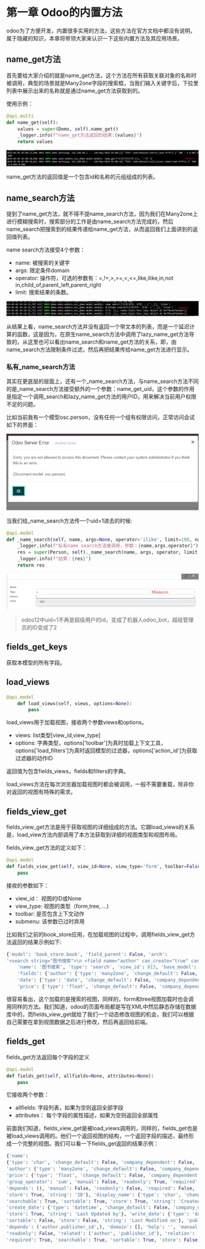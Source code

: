 # 第一章 Odoo的内置方法

odoo为了方便开发，内置很多实用的方法，这些方法在官方文档中都没有说明，属于隐藏的知识，本章将带领大家来认识一下这些内置方法及其应用场景。

## name_get方法

首先要给大家介绍的就是name_get方法，这个方法在所有获取关联对象的名称时被调用，典型的场景就是Many2one字段的搜索框，当我们输入关键字后，下拉里列表中展示出来的名称就是通过name_get方法获取到的。

使用示例：
```python
@api.multi
def name_get(self):
    values = super(Demo, self).name_get()
    _logger.info(f"name_get方法返回的结果:{values}")
    return values
```

![](nameget.png)

name_get方法的返回值是一个包含id和名称的元组组成的列表。

## name_search方法

提到了name_get方法，就不得不提name_search方法，因为我们在Many2one上进行模糊搜索时，搜索部分的工作是由name_search方法完成的，然后name_search把搜索到的结果传递给name_get方法，从而返回我们上面讲到的返回值列表。

name search方法接受4个参数：

* name: 被搜索的关键字
* args: 限定条件domain
* operator: 操作符，可选的参数有：=,!=,>,>=,<,<=,like,ilike,in,not in,child_of,parent_left,parent_right
* limit: 搜索结果的条数。

![](namesearch.png)

从结果上看，name_search方法并没有返回一个带文本的列表，而是一个延迟计算的函数，这是因为，在原生name_search方法中调用了lazy_name_get方法导致的，从这里也可以看出name_search和name_get方法的关系，即，由name_search方法限制条件过滤，然后再把结果传给name_get方法进行显示。

### 私有_name_search方法

其实在更底层的层面上，还有一个_name_search方法，与name_search方法不同的是_name_search方法接受额外的一个参数：name_get_uid，这个参数的作用是指定一个调用_search和lazy_name_get方法的用户ID，用来解决当前用户权限不足的问题。

比如当前我有一个模型osc.person，没有任何一个组有权限访问，正常访问会试如下的界面：

![](error.png)

当我们给_name_search方法传一个uid=1进去的时候:

```python
@api.model
def _name_search(self, name, args=None, operator='ilike', limit=100, name_get_uid=None):
    _logger.info(f"私有name search方法被调用，参数：{name,args,operator}")
    res = super(Person, self)._name_search(name, args, operator, limit, 1)
    _logger.info(f"结果：{res}")
    return res
```

![](search.png)

> odoo12中uid=1不再是超级用户的id，变成了机器人odoo_bot，超级管理员的ID变成了2

## fields_get_keys

获取本模型的所有字段。

## load_views

```python
@api.model
    def load_views(self, views, options=None):
        pass
```

load_views用于加载视图，接收两个参数views和options。

* views: list类型[view_id,view_type]
* options: 字典类型，options['toolbar']为真时加载上下文工具，options['load_filters']为真时返回模型的过滤器，options['action_id']为获取过滤器的动作ID

返回值为包含fields_views，fields和filters的字典。

load_views方法在每次浏览器加载视图时都会被调用，一般不需要重载，除非你对返回的视图有特殊的需求。


## fields_view_get

fields_view_get方法是用于获取视图的详细组成的方法。它跟load_views的关系是，load_view方法内部调用了本方法获取到详细的视图类型和视图布局。

fields_view_get方法的定义如下：

```python
@api.model
def fields_view_get(self, view_id=None, view_type='form', toolbar=False, submenu=False):
    pass
```

接收的参数如下：

* view_id： 视图的ID或None
* view_type: 视图的类型（form,tree, ...)
* toolbar: 是否包含上下文动作
* submenu: 该参数已过时弃用

比如我们之前的book_store应用，在加载视图的过程中，调用fields_view_get方法返回的结果示例如下:

```python
{'model': 'book_store.book', 'field_parent': False, 'arch': 
'<search string="图书搜索">\n <field name="author" can_create="true" can_write="true" modifiers="{&quot;required&quot;: true}"/>\n          <field name="date" modifiers="{}"/>\n          <field name="price" modifiers="{}"/>\n          <separator/>\n          <filter name="liu_book" string="大刘小说" domain="[(\'author\',\'=\',\'刘慈欣\')]"/>\n          <separator/>\n          <group expand="0" string="Group By">\n            <filter name="author" string="按作者分组" domain="[]" context="{\'group_by\':\'author\'}"/>\n          </group>\n        </search>', 
    'name': '图书搜索', 'type': 'search', 'view_id': 813, 'base_model': 'book_store.book', 
    'fields': {'author': {'type': 'many2one', 'change_default': False, 'company_dependent': False, 'context': {}, 'depends': (), 'domain': [], 'help': '作者', 'manual': False, 'readonly': False, 'relation': 'book_store.author', 'required': True, 'searchable': True, 'sortable': True, 'store': True, 'string': '作者', 'views': {}}, 
    'date': {'type': 'date', 'change_default': False, 'company_dependent': False, 'depends': (), 'help': '日期', 'manual': False, 'readonly': False, 'required': False, 'searchable': True, 'sortable': True, 'store': True, 'string': '出版日期', 'views': {}}, 
    'price': {'type': 'float', 'change_default': False, 'company_dependent': False, 'depends': (), 'group_operator': 'sum', 'help': '定价', 'manual': False, 'readonly': False, 'required': False, 'searchable': True, 'sortable': True, 'store': True, 'string': '定价', 'views': {}}}}
```

很容易看出，这个加载的是搜索的视图，同样的，form和tree视图加载时也会调用同样的方法。我们知道，odoo的页面布局都是写在XML中然后静态存储在数据库中的，而fields_view_get就给了我们一个动态修改视图的机会，我们可以根据自己需要在拿到视图数据之后进行修改，然后再返回给前端。

## fields_get

fields_get方法返回每个字段的定义

```python
@api.model
def fields_get(self, allfields=None, attributes=None):
    pass
```

它接收两个参数：

* allfields: 字段列表，如果为空则返回全部字段
* attributes： 每个字段的属性描述，如果为空则返回全部属性

前面我们知道，fields_view_get是被load_views调用的，同样的，fields_get也是被load_views调用的。他们一个返回视图的结构，一个返回字段的描述，最终形成一个完整的视图。我们可以看一下fields_get返回的结果示例：

```python
{'name': 
{'type': 'char', 'change_default': False, 'company_dependent': False, 'depends': (), 'help': '书名', 'manual': False, 'readonly': False, 'required': False, 'searchable': True, 'sortable': True, 'store': True, 'string': '名称', 'translate': False, 'trim': True}, 
'author': {'type': 'many2one', 'change_default': False, 'company_dependent': False, 'context': {}, 'depends': (), 'domain': [], 'help': '作者', 'manual': False, 'readonly': False, 'relation': 'book_store.author', 'required': True, 'searchable': True, 'sortable': True, 'store': True, 'string': '作者'}, 'date': {'type': 'date', 'change_default': False, 'company_dependent': False, 'depends': (), 'help': '日期', 'manual': False, 'readonly': False, 'required': False, 'searchable': True, 'sortable': True, 'store': True, 'string': '出版日期'}, 
'price': {'type': 'float', 'change_default': False, 'company_dependent': False, 'depends': (), 'group_operator': 'sum', 'help': '定价', 'manual': False, 'readonly': False, 'required': False, 'searchable': True, 'sortable': True, 'store': True, 'string': '定价'}, 'ref': {'type': 'reference', 'change_default': False, 'company_dependent': False, 'depends': (), 'manual': False, 'readonly': False, 'required': False, 'searchable': True, 'selection': [('book_store.author', '作者'), ('book_store.publisher', '出版商')], 'sortable': True, 'store': True, 'string': 'Ref'}, 'age': {'type': 'integer', 'change_default': False, 'company_dependent': False, 'depends': ('date',), 
'group_operator': 'sum', 'manual': False, 'readonly': True, 'required': False, 'searchable': True, 'sortable': False, 'store': False, 'string': '书龄'}, 'category': {'type': 'char', 'change_default': False, 'company_dependent': False, 
'depends': (), 'manual': False, 'readonly': False, 'required': False, 'searchable': True, 'sortable': True, 'store': True, 'string': '分类', 'translate': False, 'trim': True}, 'id': {'type': 'integer', 'change_default': False, 'company_dependent': False, 'depends': (), 'manual': False, 'readonly': True, 'required': False, 'searchable': True, 'sortable': True, 
'store': True, 'string': 'ID'}, 'display_name': {'type': 'char', 'change_default': False, 'company_dependent': False, 'depends': (), 'manual': False, 'readonly': True, 'required': False, 'searchable': False, 'sortable': False, 'store': False, 'string': 'Display Name', 'translate': False, 'trim': True}, 'create_uid': {'type': 'many2one', 'change_default': False, 'company_dependent': False, 'context': {}, 'depends': (), 'domain': [], 'manual': False, 'readonly': True, 'relation': 'res.users', 'required': False, 
'searchable': True, 'sortable': True, 'store': True, 'string': 'Created by'}, 
'create_date': {'type': 'datetime', 'change_default': False, 'company_dependent': False, 'depends': (), 'manual': False, 'readonly': True, 'required': False, 'searchable': True, 'sortable': True, 'store': True, 'string': 'Created on'}, 'write_uid': {'type': 'many2one', 'change_default': False, 'company_dependent': False, 'context': {}, 'depends': (), 'domain': [], 'manual': False, 'readonly': True, 'relation': 'res.users', 'required': False, 'searchable': True, 'sortable': True, 
'store': True, 'string': 'Last Updated by'}, 'write_date': {'type': 'datetime', 'change_default': False, 'company_dependent': False, 'depends': (), 'manual': False, 'readonly': True, 'required': False, 'searchable': True, 'sortable': True, 'store': True, 'string': 'Last Updated on'}, '__last_update': {'type': 'datetime', 'change_default': False, 'company_dependent': False, 'depends': ('create_date', 'write_date'), 'manual': False, 'readonly': True, 'required': False, 'searchable': False, 
'sortable': False, 'store': False, 'string': 'Last Modified on'}, 'publisher_id': {'type': 'many2one', 'change_default': False, 'company_dependent': False, 'context': {}, 
'depends': ('author.publisher_id',), 'domain': [], 'help': '', 'manual': False, 
'readonly': False, 'related': ('author', 'publisher_id'), 'relation': 'book_store.publisher', 
'required': True, 'searchable': True, 'sortable': True, 'store': False, 'string': '签约出版商'}}
```